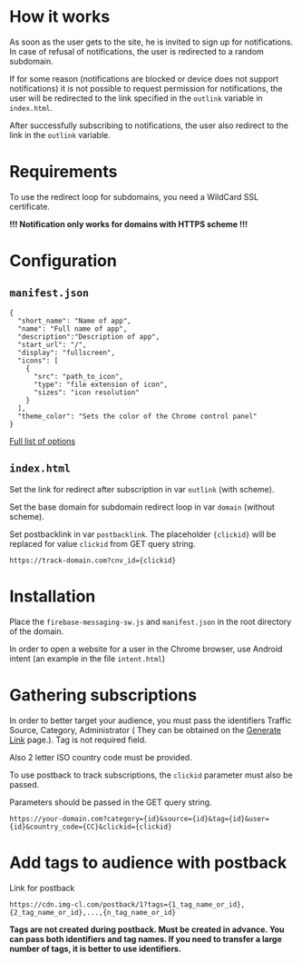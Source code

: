 # How it works

As soon as the user gets to the site, he is invited to sign up for notifications. In case of refusal of notifications, the user is redirected to a random subdomain.

If for some reason (notifications are blocked or device does not support notifications) it is not possible to request permission for notifications, the user will be redirected to the link specified in the `outlink` variable in `index.html`.

After successfully subscribing to notifications, the user also redirect to the link in the `outlink` variable.

# Requirements

To use the redirect loop for subdomains, you need a WildCard SSL certificate.

**!!! Notification only works for domains with HTTPS scheme !!!**

# Configuration
## `manifest.json`
    {
      "short_name": "Name of app",
      "name": "Full name of app",
      "description":"Description of app",
      "start_url": "/",
      "display": "fullscreen",
      "icons": [
        {
          "src": "path_to_icon",
          "type": "file extension of icon",
          "sizes": "icon resolution"
        }
      ],
      "theme_color": "Sets the color of the Chrome control panel"
    }

[Full list of options](https://developer.mozilla.org/en-US/docs/Web/Manifest)

## `index.html`

Set the link for redirect after subscription in var `outlink` (with scheme).

Set the base domain for subdomain redirect loop in var `domain` (without scheme).

Set postbacklink in var `postbacklink`. The placeholder `{clickid}` will be replaced for value `clickid` from GET query string.

    https://track-domain.com?cnv_id={clickid}

# Installation

Place the `firebase-messaging-sw.js` and `manifest.json` in the root directory of the domain.

In order to open a website for a user in the Chrome browser, use Android intent (an example in the file `intent.html`)

# Gathering subscriptions

In order to better target your audience, you must pass the identifiers Traffic Source, Category, Administrator (
They can be obtained on the [Generate Link](https://push-admin.omnia.media/generate-link) page.). Tag is not required field.

Also 2 letter ISO country code must be provided.

To use postback to track subscriptions, the `clickid` parameter must also be passed.

Parameters should be passed in the GET query string.

    https://your-domain.com?category={id}&source={id}&tag={id}&user={id}&country_code={CC}&clickid={clickid}

# Add tags to audience with postback
Link for postback

    https://cdn.img-cl.com/postback/1?tags={1_tag_name_or_id},{2_tag_name_or_id},...,{n_tag_name_or_id}

**Tags are not created during postback. Must be created in advance.
  You can pass both identifiers and tag names. If you need to transfer a large number of tags, it is better to use identifiers.**
